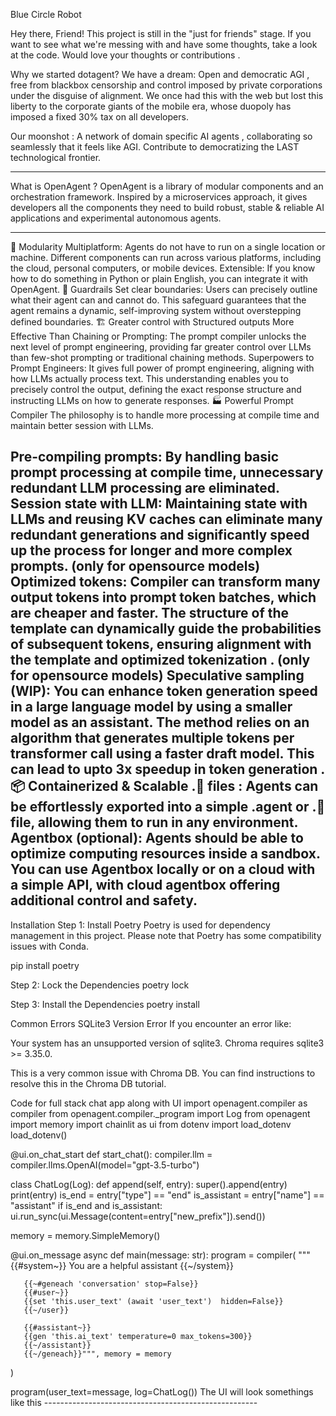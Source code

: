 Blue Circle Robot

Hey there, Friend! This project is still in the "just for friends" stage. If you want to see what we're messing with and have some thoughts, take a look at the code. Would love your thoughts or contributions .

Why we started dotagent?
We have a dream: Open and democratic AGI , free from blackbox censorship and control imposed by private corporations under the disguise of alignment. We once had this with the web but lost this liberty to the corporate giants of the mobile era, whose duopoly has imposed a fixed 30% tax on all developers.

Our moonshot : A network of domain specific AI agents , collaborating so seamlessly that it feels like AGI. Contribute to democratizing the LAST technological frontier.

-----------------------------------------------------

What is OpenAgent ?
OpenAgent is a library of modular components and an orchestration framework. Inspired by a microservices approach, it gives developers all the components they need to build robust, stable & reliable AI applications and experimental autonomous agents.

-----------------------------------------------------

🧱 Modularity
Multiplatform: Agents do not have to run on a single location or machine. Different components can run across various platforms, including the cloud, personal computers, or mobile devices.
Extensible: If you know how to do something in Python or plain English, you can integrate it with OpenAgent.
🚧 Guardrails
Set clear boundaries: Users can precisely outline what their agent can and cannot do. This safeguard guarantees that the agent remains a dynamic, self-improving system without overstepping defined boundaries.
🏗️ Greater control with Structured outputs
More Effective Than Chaining or Prompting: The prompt compiler unlocks the next level of prompt engineering, providing far greater control over LLMs than few-shot prompting or traditional chaining methods.
Superpowers to Prompt Engineers: It gives full power of prompt engineering, aligning with how LLMs actually process text. This understanding enables you to precisely control the output, defining the exact response structure and instructing LLMs on how to generate responses.
🏭 Powerful Prompt Compiler
The philosophy is to handle more processing at compile time and maintain better session with LLMs.

Pre-compiling prompts: By handling basic prompt processing at compile time, unnecessary redundant LLM processing are eliminated.
Session state with LLM: Maintaining state with LLMs and reusing KV caches can eliminate many redundant generations and significantly speed up the process for longer and more complex prompts. (only for opensource models)
Optimized tokens: Compiler can transform many output tokens into prompt token batches, which are cheaper and faster. The structure of the template can dynamically guide the probabilities of subsequent tokens, ensuring alignment with the template and optimized tokenization . (only for opensource models)
Speculative sampling (WIP): You can enhance token generation speed in a large language model by using a smaller model as an assistant. The method relies on an algorithm that generates multiple tokens per transformer call using a faster draft model. This can lead to upto 3x speedup in token generation .
📦 Containerized & Scalable
.🤖 files : Agents can be effortlessly exported into a simple .agent or .🤖 file, allowing them to run in any environment.
Agentbox (optional): Agents should be able to optimize computing resources inside a sandbox. You can use Agentbox locally or on a cloud with a simple API, with cloud agentbox offering additional control and safety.
-----------------------------------------------------

Installation
Step 1: Install Poetry
Poetry is used for dependency management in this project. Please note that Poetry has some compatibility issues with Conda.

pip install poetry

Step 2: Lock the Dependencies
poetry lock

Step 3: Install the Dependencies
poetry install

Common Errors
SQLite3 Version Error
If you encounter an error like:

Your system has an unsupported version of sqlite3. Chroma requires sqlite3 >= 3.35.0.

This is a very common issue with Chroma DB. You can find instructions to resolve this in the Chroma DB tutorial.

Code for full stack chat app along with UI
import openagent.compiler as compiler
from openagent.compiler._program import Log
from openagent import memory
import chainlit as ui
from dotenv import load_dotenv
load_dotenv()

@ui.on_chat_start
def start_chat():
   compiler.llm = compiler.llms.OpenAI(model="gpt-3.5-turbo")


class ChatLog(Log):
   def append(self, entry):
       super().append(entry)
       print(entry)
       is_end = entry["type"] == "end"
       is_assistant = entry["name"] == "assistant"
       if is_end and is_assistant:
           ui.run_sync(ui.Message(content=entry["new_prefix"]).send())


memory = memory.SimpleMemory()

@ui.on_message
async def main(message: str):
   program = compiler(
       """
       {{#system~}}
       You are a helpful assistant
       {{~/system}}

       {{~#geneach 'conversation' stop=False}}
       {{#user~}}
       {{set 'this.user_text' (await 'user_text')  hidden=False}}
       {{~/user}}

       {{#assistant~}}
       {{gen 'this.ai_text' temperature=0 max_tokens=300}}
       {{~/assistant}}
       {{~/geneach}}""", memory = memory
   )

   program(user_text=message, log=ChatLog())
The UI will look somethings like this -----------------------------------------------------

